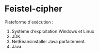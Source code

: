 # Feistel-cipher

Plateforme d'exécution :

1. Système d'exploitation Windows et Linux
2. JDK
3. NetBeansinstaller Java parfaitement. 
4. Java